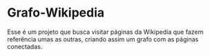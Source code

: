 # Grafo-Wikipedia
Esse é um projeto que busca visitar páginas da Wikipedia que fazem referência umas as outras, criando assim um grafo com as páginas conectadas.
